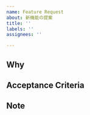 ```yaml
---
name: Feature Request
about: 新機能の提案
title: ''
labels: ''
assignees: ''

---
```


## Why
<!-- 追加したい理由 -->

## Acceptance Criteria
<!-- 受け入れ条件 -->

## Note
<!-- 関連url、画面キャプチャ、その他 -->
